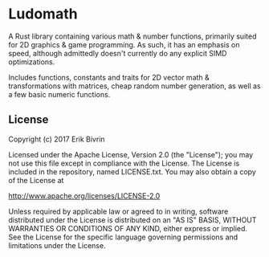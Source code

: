 # Ludomath
A Rust library containing various math & number functions,
primarily suited for 2D graphics & game programming.
As such, it has an emphasis on speed, although admittedly
doesn't currently do any explicit SIMD optimizations.

Includes functions, constants and traits for 2D vector math
& transformations with matrices, cheap random number generation,
as well as a few basic numeric functions.

## License
Copyright (c) 2017 Erik Bivrin

Licensed under the Apache License, Version 2.0 (the "License");
you may not use this file except in compliance with the License.
The License is included in the repository, named LICENSE.txt.
You may also obtain a copy of the License at

<http://www.apache.org/licenses/LICENSE-2.0>

Unless required by applicable law or agreed to in writing, software
distributed under the License is distributed on an "AS IS" BASIS,
WITHOUT WARRANTIES OR CONDITIONS OF ANY KIND, either express or implied.
See the License for the specific language governing permissions and
limitations under the License.
